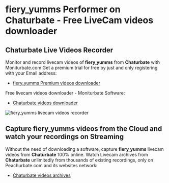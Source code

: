 # fiery_yumms Performer on Chaturbate - Free LiveCam videos downloader

## Chaturbate Live Videos Recorder

Monitor and record livecam videos of **fiery_yumms** from **Chaturbate** with Moniturbate.com
Get a premium trial for free by just and only registering with your Email address:
* [fiery_yumms Premium videos downloader](https://moniturbate.com/request-demo-licence-key.html)

Free livecam videos downloader - Moniturbate Software:
* [Chaturbate videos downloader](https://moniturbate.com/moniturbate-download-software.html)

![fiery_yumms livecam videos recorder](https://peachurnet.com/templates/moniturbate-software.png)


## Capture fiery_yumms videos from the Cloud and watch your recordings on Streaming

Without the need of downloading a software, capture **fiery_yumms** livecam videos from **Chaturbate** 100% online.
Watch Livecam archives from **Chaturbate** unlimitedly from thousands of existing recordings, only on Peachurbate.com and its websites network:
* [Chaturbate videos archives](https://peachurnet.com/)